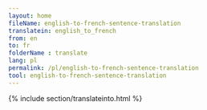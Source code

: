 ```yaml
---
layout: home
fileName: english-to-french-sentence-translation
translatein: english_to_french
from: en
to: fr
folderName : translate
lang: pl
permalink: /pl/english-to-french-sentence-translation
tool: english-to-french-sentence-translation
---
```

{% include section/translateinto.html %}